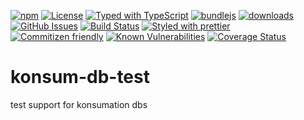 [![npm](https://img.shields.io/npm/v/@konsumation/db-test.svg)](https://www.npmjs.com/package/@konsumation/db-test)
[![License](https://img.shields.io/badge/License-BSD%203--Clause-blue.svg)](https://opensource.org/licenses/BSD-3-Clause)
[![Typed with TypeScript](https://flat.badgen.net/badge/icon/Typed?icon=typescript\&label\&labelColor=blue\&color=555555)](https://typescriptlang.org)
[![bundlejs](https://deno.bundlejs.com/?q=@konsumation/db-test\&badge=detailed)](https://bundlejs.com/?q=@konsumation/db-test)
[![downloads](http://img.shields.io/npm/dm/@konsumation/db-test.svg?style=flat-square)](https://npmjs.org/package/@konsumation/db-test)
[![GitHub Issues](https://img.shields.io/github/issues/konsumation/db-test.svg?style=flat-square)](https://github.com/konsumation/db-test/issues)
[![Build Status](https://img.shields.io/endpoint.svg?url=https%3A%2F%2Factions-badge.atrox.dev%2Fkonsumation%2Fdb-test%2Fbadge\&style=flat)](https://actions-badge.atrox.dev/konsumation/db-test/goto)
[![Styled with prettier](https://img.shields.io/badge/styled_with-prettier-ff69b4.svg)](https://github.com/prettier/prettier)
[![Commitizen friendly](https://img.shields.io/badge/commitizen-friendly-brightgreen.svg)](http://commitizen.github.io/cz-cli/)
[![Known Vulnerabilities](https://snyk.io/test/github/konsumation/db-test/badge.svg)](https://snyk.io/test/github/konsumation/db-test)
[![Coverage Status](https://coveralls.io/repos/konsumation/db-test/badge.svg)](https://coveralls.io/github/konsumation/db-test)
# konsum-db-test
test support for konsumation dbs
